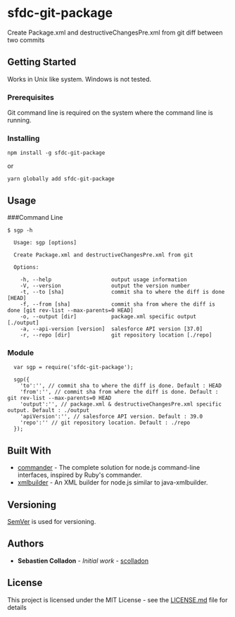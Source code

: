 # sfdc-git-package

Create Package.xml and destructiveChangesPre.xml from git diff between two commits

## Getting Started

Works in Unix like system.
Windows is not tested.

### Prerequisites

Git command line is required on the system where the command line is running.

### Installing

```
npm install -g sfdc-git-package
```

or

```
yarn globally add sfdc-git-package
```

## Usage

###Command Line

```
$ sgp -h

  Usage: sgp [options]

  Create Package.xml and destructiveChangesPre.xml from git

  Options:

    -h, --help                   output usage information
    -V, --version                output the version number
    -t, --to [sha]               commit sha to where the diff is done [HEAD]
    -f, --from [sha]             commit sha from where the diff is done [git rev-list --max-parents=0 HEAD]
    -o, --output [dir]           package.xml specific output [./output]
    -a, --api-version [version]  salesforce API version [37.0]
    -r, --repo [dir]             git repository location [./repo]
```

### Module

```
  var sgp = require('sfdc-git-package');

  sgp({
    'to':'', // commit sha to where the diff is done. Default : HEAD
    'from':'', // commit sha from where the diff is done. Default : git rev-list --max-parents=0 HEAD
    'output':'', // package.xml & destructiveChangesPre.xml specific output. Default : ./output
    'apiVersion':'', // salesforce API version. Default : 39.0
    'repo':'' // git repository location. Default : ./repo
  });
```


## Built With

* [commander](https://github.com/tj/commander.js/) - The complete solution for node.js command-line interfaces, inspired by Ruby's commander.
* [xmlbuilder](https://github.com/oozcitak/xmlbuilder-js) - An XML builder for node.js similar to java-xmlbuilder.

## Versioning

[SemVer](http://semver.org/) is used for versioning.

## Authors

* **Sebastien Colladon** - *Initial work* - [scolladon](https://github.com/scolladon)

## License

This project is licensed under the MIT License - see the [LICENSE.md](LICENSE.md) file for details
